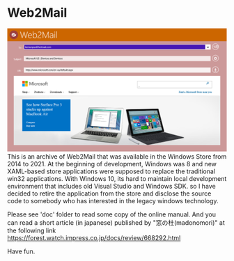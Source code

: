 # Web2Mail
![top-page](https://raw.githubusercontent.com/kemunpus/Web2Mail/master/doc/app.png)
This is an archive of Web2Mail that was available in the Windows Store from 2014 to 2021.
At the beginning of development, Windows was 8 and new XAML-based store applications were supposed to replace the traditional win32 applications.
With Windows 10, its hard to maintain local development environment that includes old Visual Studio and Windows SDK.
so I have decided to retire the application from the store and disclose the source code to somebody who has interested in the legacy windows technology.

Please see 'doc' folder to read some copy of the online manual. And you can read a short article (in japanese) published by "窓の杜(madonomori)" at the following link https://forest.watch.impress.co.jp/docs/review/668292.html

Have fun.
